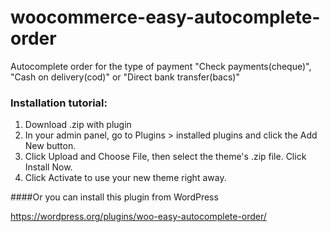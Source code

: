 # woocommerce-easy-autocomplete-order
Autocomplete order for the type of payment "Check payments(cheque)", "Cash on delivery(cod)"  or "Direct bank transfer(bacs)"

### Installation tutorial:
1. Download .zip with plugin
2. In your admin panel, go to Plugins > installed plugins and click the Add New button.
3. Click Upload and Choose File, then select the theme's .zip file. Click Install Now.
4. Click Activate to use your new theme right away.

####Or you can install this plugin from WordPress 

https://wordpress.org/plugins/woo-easy-autocomplete-order/